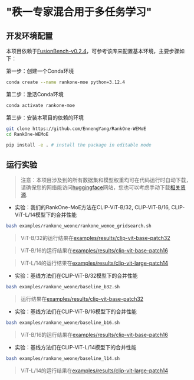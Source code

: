 # "秩一专家混合用于多任务学习"

## 开发环境配置
本项目依赖于[FusionBench-v0.2.4](https://github.com/tanganke/fusion_bench)，可参考该库来配置基本环境，主要步骤如下：

第一步：创建一个Conda环境
```bash
conda create --name rankone-moe python=3.12.4
```

第二步：激活Conda环境
```bash
conda activate rankone-moe
```

第三步：安装本项目的依赖的环境
```bash
git clone https://github.com/EnnengYang/RankOne-WEMoE
cd RankOne-WEMoE

pip install -e . # install the package in editable mode
```


## 运行实验

> 注意：本项目涉及到的所有数据集和模型权重均可在代码运行时自动下载，请确保您的网络能访问[huggingface](https://huggingface.co/)网站，您也可以考虑手动下载[相关资源](https://huhuggingface.co/tanganke).


- 实验：我们的RankOne-MoE方法在CLIP-ViT-B/32, CLIP-ViT-B/16, CLIP-ViT-L/14模型下的合并性能
```bash
bash examples/rankone_weone/rankone_wemoe_gridsearch.sh
```
> ViT-B/32的运行结果在[examples/results/clip-vit-base-patch32](https://github.com/EnnengYang/RankOne-MoE/tree/main/examples/results/clip-vit-base-patch32)

> ViT-B/16的运行结果在[examples/results/clip-vit-base-patch16](https://github.com/EnnengYang/RankOne-MoE/tree/main/examples/results/clip-vit-base-patch16)

> ViT-L/14的运行结果在[examples/results/clip-vit-large-patch14](https://github.com/EnnengYang/RankOne-MoE/tree/main/examples/results/clip-vit-large-patch14)

- 实验：基线方法们在CLIP-ViT-B/32模型下的合并性能
```bash
bash examples/rankone_weone/baseline_b32.sh
```
> 运行结果在[examples/results/clip-vit-base-patch32](https://github.com/EnnengYang/RankOne-MoE/tree/main/examples/results/clip-vit-base-patch32)

- 实验：基线方法们在CLIP-ViT-B/16模型下的合并性能
```bash
bash examples/rankone_weone/baseline_b16.sh
```
>  ViT-B/16的运行结果在[examples/results/clip-vit-base-patch16](https://github.com/EnnengYang/RankOne-MoE/tree/main/examples/results/clip-vit-base-patch16)

- 实验：基线方法们在CLIP-ViT-L/14模型下的合并性能
```bash
bash examples/rankone_weone/baseline_l14.sh
```
> ViT-L/14的运行结果在[examples/results/clip-vit-large-patch14](https://github.com/EnnengYang/RankOne-MoE/tree/main/examples/results/clip-vit-large-patch14)
